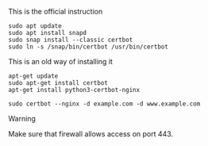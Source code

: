 This is the official instruction

```
sudo apt update
sudo apt install snapd
sudo snap install --classic certbot
sudo ln -s /snap/bin/certbot /usr/bin/certbot
```

This is an old way of installing it 
```
apt-get update
sudo apt-get install certbot
apt-get install python3-certbot-nginx
```

```
sudo certbot --nginx -d example.com -d www.example.com
```

> [!WARNING]
> Make sure that firewall allows access on port 443.

